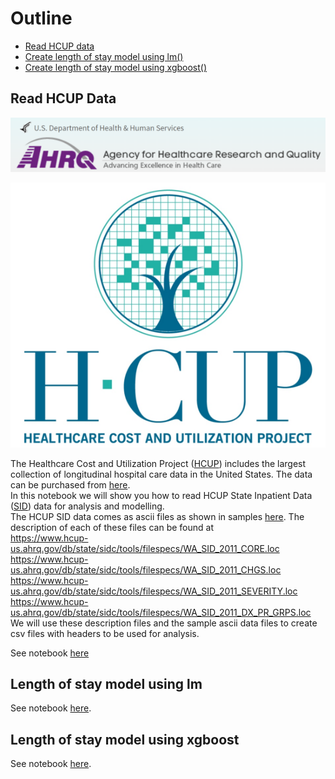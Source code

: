 # Outline

- [Read HCUP data](#hcup)
- [Create length of stay model using lm()](#lm) 
- [Create length of stay model using xgboost()](#xg) 


<a name="hcup"></a>
## Read HCUP Data


![](https://github.com/Azure/cortana-intelligence-population-health-management/blob/master/ManualDeploymentGuide/media/hcuplogo3.PNG?raw=true)

![](https://github.com/Azure/cortana-intelligence-population-health-management/blob/master/ManualDeploymentGuide/media/hcuplogo2.PNG?raw=true)

The Healthcare Cost and Utilization Project ([HCUP](https://www.hcup-us.ahrq.gov/)) includes the largest collection of longitudinal hospital care data in the United States. The data can be purchased from [here](https://www.hcup-us.ahrq.gov/tech_assist/centdist.jsp).  
In this notebook we will show you how to read HCUP State Inpatient Data ([SID](https://www.hcup-us.ahrq.gov/sidoverview.jsp)) data for analysis and modelling.  
The HCUP SID data comes as ascii files as shown in samples [here](https://github.com/Azure/cortana-intelligence-population-health-management/tree/master/ManualDeploymentGuide/Model/SampleHCUPdata). The description of each of these files can be found at   
https://www.hcup-us.ahrq.gov/db/state/sidc/tools/filespecs/WA_SID_2011_CORE.loc  
https://www.hcup-us.ahrq.gov/db/state/sidc/tools/filespecs/WA_SID_2011_CHGS.loc  
https://www.hcup-us.ahrq.gov/db/state/sidc/tools/filespecs/WA_SID_2011_SEVERITY.loc  
https://www.hcup-us.ahrq.gov/db/state/sidc/tools/filespecs/WA_SID_2011_DX_PR_GRPS.loc   
We will use these description files and the sample ascii data files to create csv files with headers to be used for analysis.

See notebook [here](https://github.com/Azure/cortana-intelligence-population-health-management/blob/master/ManualDeploymentGuide/Model/ReadHCUPdata.ipynb)

<a name="lm"></a>
## Length of stay model using lm
See notebook [here](https://github.com/Azure/cortana-intelligence-population-health-management/blob/master/ManualDeploymentGuide/Model/Length%20Of%20Stay%20Models%20-%20lm.ipynb).

<a name="xg"></a>
## Length of stay model using xgboost
See notebook [here](https://github.com/Azure/cortana-intelligence-population-health-management/blob/master/ManualDeploymentGuide/Model/Length%20Of%20Stay%20Models%20-%20xgboost.ipynb).